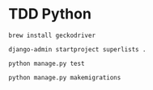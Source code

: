 # TDD Python

```shell script
brew install geckodriver

django-admin startproject superlists .

python manage.py test

python manage.py makemigrations


```